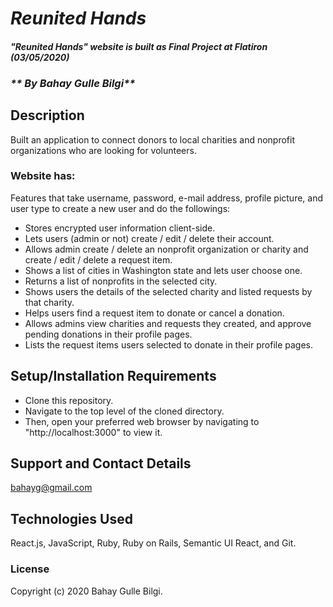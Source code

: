 # _Reunited Hands_

#### _"Reunited Hands" website is built as Final Project at Flatiron (03/05/2020)_
### _** By Bahay Gulle Bilgi**_

## Description

Built an application to connect donors to local charities and nonprofit organizations who are looking for volunteers.

### Website has:

Features that take username, password, e-mail address, profile picture, and user type to create a new user and do the followings:

- Stores encrypted user information client-side.
- Lets users (admin or not) create / edit / delete their account. 
- Allows admin create / delete an nonprofit organization or charity and create / edit / delete a request item.
- Shows a list of cities in Washington state and lets user choose one.
- Returns a list of nonprofits in the selected city. 
- Shows users the details of the selected charity and listed requests by that charity.
- Helps users find a request item to donate or cancel a donation. 
- Allows admins view charities and requests they created, and approve pending donations in their profile pages.
- Lists the request items users selected to donate in their profile pages. 

## Setup/Installation Requirements

* Clone this repository.
* Navigate to the top level of the cloned directory.
* Then, open your preferred web browser by navigating to "http://localhost:3000" to view it.

<!-- ## Known Bugs

* Work in progress; there are no known bugs at this time. -->

## Support and Contact Details

bahayg@gmail.com

## Technologies Used

React.js, JavaScript, Ruby, Ruby on Rails, Semantic UI React, and Git.      

### License

Copyright (c) 2020 Bahay Gulle Bilgi.
<!-- This software is licenced under the MIT License. -->